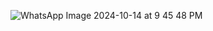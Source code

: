 ![WhatsApp Image 2024-10-14 at 9 45 48 PM](https://github.com/user-attachments/assets/5c7b33b8-afb6-4998-8d1c-c3354d98d07b)
